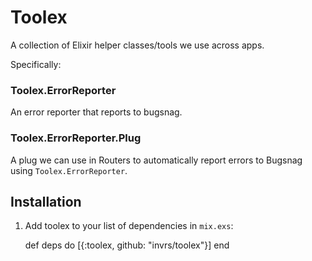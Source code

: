 # Toolex

A collection of Elixir helper classes/tools we use across apps.

Specifically:

### Toolex.ErrorReporter

An error reporter that reports to bugsnag.

### Toolex.ErrorReporter.Plug

A plug we can use in Routers to automatically report errors to Bugsnag using
`Toolex.ErrorReporter`.

## Installation

1. Add toolex to your list of dependencies in `mix.exs`:

      def deps do
        [{:toolex, github: "invrs/toolex"}]
      end
